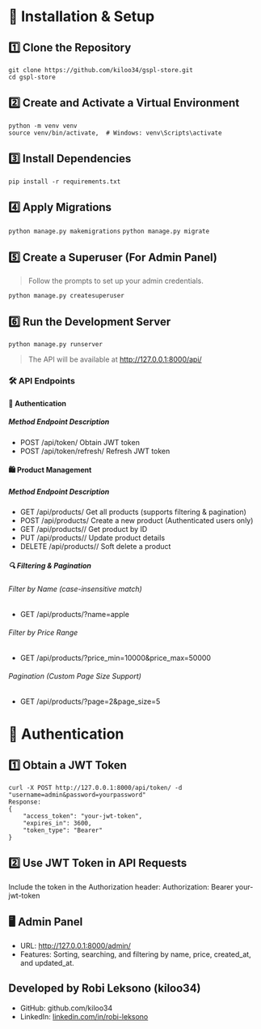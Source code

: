 # 📌 Installation & Setup

## 1️⃣ Clone the Repository

```
git clone https://github.com/kiloo34/gspl-store.git
cd gspl-store
```

## 2️⃣ Create and Activate a Virtual Environment

```
python -m venv venv
source venv/bin/activate,  # Windows: venv\Scripts\activate
```

## 3️⃣ Install Dependencies

```pip install -r requirements.txt```

## 4️⃣ Apply Migrations

```python manage.py makemigrations```
```python manage.py migrate```

## 5️⃣ Create a Superuser (For Admin Panel)

> Follow the prompts to set up your admin credentials.

```python manage.py createsuperuser```

## 6️⃣ Run the Development Server

```python manage.py runserver```
> The API will be available at http://127.0.0.1:8000/api/

### 🛠️ API Endpoints
#### 🔑 Authentication
##### Method	Endpoint	Description
- POST	/api/token/	Obtain JWT token
- POST	/api/token/refresh/	Refresh JWT token

#### 🛍️ Product Management
##### Method	Endpoint	Description
- GET	/api/products/	Get all products (supports filtering & pagination)
- POST	/api/products/	Create a new product (Authenticated users only)
- GET	/api/products/<id>/	Get product by ID
- PUT	/api/products/<id>/	Update product details
- DELETE	/api/products/<id>/	Soft delete a product

##### 🔍 Filtering & Pagination
###### Filter by Name (case-insensitive match)
- GET /api/products/?name=apple

###### Filter by Price Range
- GET /api/products/?price_min=10000&price_max=50000

###### Pagination (Custom Page Size Support)
- GET /api/products/?page=2&page_size=5

# 🔐 Authentication
## 1️⃣ Obtain a JWT Token

    curl -X POST http://127.0.0.1:8000/api/token/ -d "username=admin&password=yourpassword"
    Response:
    {
        "access_token": "your-jwt-token",
        "expires_in": 3600,
        "token_type": "Bearer"
    }

## 2️⃣ Use JWT Token in API Requests

Include the token in the Authorization header:
Authorization: Bearer your-jwt-token

## 🖥️ Admin Panel
- URL: http://127.0.0.1:8000/admin/
- Features: Sorting, searching, and filtering by name, price, created_at, and updated_at.

## Developed by Robi Leksono (kiloo34)
-   GitHub: github.com/kiloo34
-   LinkedIn: [linkedin.com/in/robi-leksono](https://www.linkedin.com/in/robi-leksono-9483b11b4/)